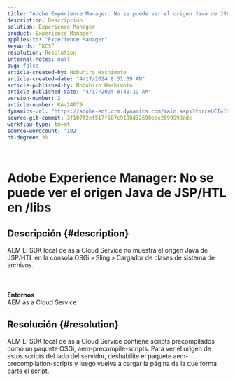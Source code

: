 ```yaml
---
title: "Adobe Experience Manager: No se puede ver el origen Java de JSP/HTL en /libs"
description: Descripción
solution: Experience Manager
product: Experience Manager
applies-to: "Experience Manager"
keywords: “KCS”
resolution: Resolution
internal-notes: null
bug: false
article-created-by: Nobuhiro Hashimoto
article-created-date: "4/17/2024 8:31:09 AM"
article-published-by: Nobuhiro Hashimoto
article-published-date: "4/17/2024 8:40:19 AM"
version-number: 2
article-number: KA-24079
dynamics-url: "https://adobe-ent.crm.dynamics.com/main.aspx?forceUCI=1&pagetype=entityrecord&etn=knowledgearticle&id=8d6654d3-94fc-ee11-a1fe-6045bd045872"
source-git-commit: 3f107f2ef517f607c9188d32690eee2699998ade
workflow-type: tm+mt
source-wordcount: '102'
ht-degree: 3%

---
```


# Adobe Experience Manager: No se puede ver el origen Java de JSP/HTL en /libs

## Descripción {#description}

AEM El SDK local de as a Cloud Service no muestra el origen Java de JSP/HTL en la consola OSGi `>`  Sling `>`  Cargador de clases de sistema de archivos.<br><br> <br><br><b>Entornos</b>
<br>AEM as a Cloud Service

## Resolución {#resolution}


AEM El SDK local de as a Cloud Service contiene scripts precompilados como un paquete OSGi, aem-precompile-scripts. Para ver el origen de estos scripts del lado del servidor, deshabilite el paquete aem-precompilation-scripts y luego vuelva a cargar la página de la que forma parte el script.
